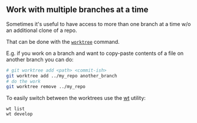 ## Work with multiple branches at a time


Sometimes it's useful to have access to more than one branch at a time w/o an additional clone of a repo.

That can be done with the [`worktree`](https://git-scm.com/docs/git-worktree) command.

E.g. if you work on a branch and want to copy-paste contents of a file on another branch you can do:

```bash
# git worktree add <path> <commit-ish>
git worktree add ../my_repo another_branch
# do the work
git worktree remove ../my_repo
```

To easily switch between the worktrees use the [wt](https://github.com/yankeexe/git-worktree-switcher) utility:

```
wt list
wt develop
```
